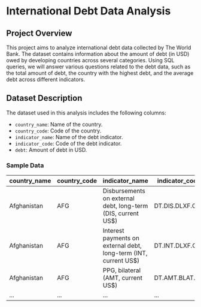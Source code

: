 # International Debt Data Analysis

## Project Overview

This project aims to analyze international debt data collected by The World Bank. The dataset contains information about the amount of debt (in USD) owed by developing countries across several categories. Using SQL queries, we will answer various questions related to the debt data, such as the total amount of debt, the country with the highest debt, and the average debt across different indicators.

## Dataset Description

The dataset used in this analysis includes the following columns:
- `country_name`: Name of the country.
- `country_code`: Code of the country.
- `indicator_name`: Name of the debt indicator.
- `indicator_code`: Code of the debt indicator.
- `debt`: Amount of debt in USD.

### Sample Data

| country_name | country_code | indicator_name                                               | indicator_code   | debt         |
|--------------|--------------|--------------------------------------------------------------|------------------|--------------|
| Afghanistan  | AFG          | Disbursements on external debt, long-term (DIS, current US$) | DT.DIS.DLXF.CD   | 72894453.7   |
| Afghanistan  | AFG          | Interest payments on external debt, long-term (INT, current US$) | DT.INT.DLXF.CD   | 53239440.1   |
| Afghanistan  | AFG          | PPG, bilateral (AMT, current US$)                             | DT.AMT.BLAT.CD   | 61739336.9   |
| ...          | ...          | ...                                                          | ...              | ...          |


